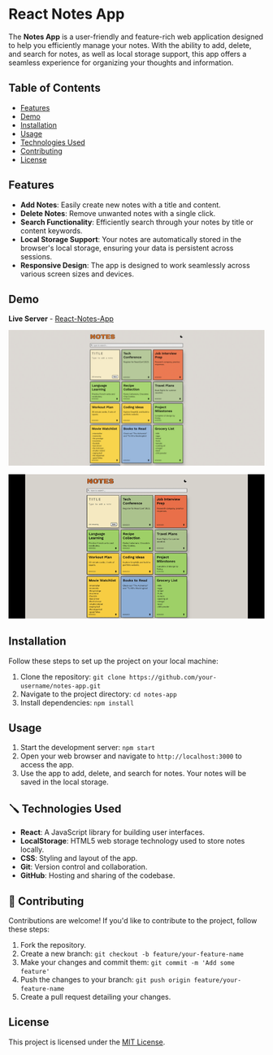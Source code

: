 # React Notes App

The **Notes App** is a user-friendly and feature-rich web application designed to help you efficiently manage your notes. With the ability to add, delete, and search for notes, as well as local storage support, this app offers a seamless experience for organizing your thoughts and information.

## Table of Contents

- [Features](#features)
- [Demo](#demo)
- [Installation](#installation)
- [Usage](#usage)
- [Technologies Used](#technologies-used)
- [Contributing](#contributing)
- [License](#license)

## Features

- **Add Notes**: Easily create new notes with a title and content.
- **Delete Notes**: Remove unwanted notes with a single click.
- **Search Functionality**: Efficiently search through your notes by title or content keywords.
- **Local Storage Support**: Your notes are automatically stored in the browser's local storage, ensuring your data is persistent across sessions.
- **Responsive Design**: The app is designed to work seamlessly across various screen sizes and devices.

## Demo

**Live Server** - [React-Notes-App](https://tanvi-1432.github.io/React-Notes-App/)

![](./public/screenshots/Screenshot%202023-08-20%20at%2009-54-49%20Notes%20App.jpg)

![](./public/screenshots/demo.gif)

## Installation

Follow these steps to set up the project on your local machine:

1. Clone the repository: `git clone https://github.com/your-username/notes-app.git`
2. Navigate to the project directory: `cd notes-app`
3. Install dependencies: `npm install`

## Usage

1. Start the development server: `npm start`
2. Open your web browser and navigate to `http://localhost:3000` to access the app.
3. Use the app to add, delete, and search for notes. Your notes will be saved in the local storage.

## 🪛 Technologies Used

- **React**: A JavaScript library for building user interfaces.
- **LocalStorage**: HTML5 web storage technology used to store notes locally.
- **CSS**: Styling and layout of the app.
- **Git**: Version control and collaboration.
- **GitHub**: Hosting and sharing of the codebase.

## 🤝 Contributing

Contributions are welcome! If you'd like to contribute to the project, follow these steps:

1. Fork the repository.
2. Create a new branch: `git checkout -b feature/your-feature-name`
3. Make your changes and commit them: `git commit -m 'Add some feature'`
4. Push the changes to your branch: `git push origin feature/your-feature-name`
5. Create a pull request detailing your changes.

## License

This project is licensed under the [MIT License](LICENSE).
